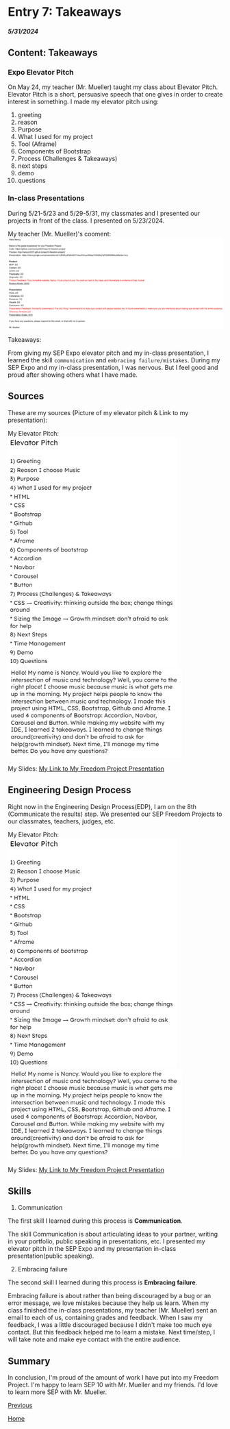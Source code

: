# Entry 7: Takeaways
##### 5/31/2024

## Content: Takeaways

### Expo Elevator Pitch
On May 24, my teacher (Mr. Mueller) taught my class about Elevator Pitch. Elevator Pitch is a short, persuasive speech that one gives in order to create interest in something. I made my elevator pitch using:
1) greeting
2) reason
3) Purpose
4) What I used for my project
5) Tool (Aframe)
6) Components of Bootstrap
7) Process (Challenges & Takeaways)
8) next steps
9) demo
10) questions

### In-class Presentations
During 5/21-5/23 and 5/29-5/31, my classmates and I presented our projects in front of the class. I presented on 5/23/2024.

My teacher (Mr. Mueller)'s cooment:
![alt text](image-9.png)

Takeaways:

From giving my SEP Expo elevator pitch and my in-class presentation, I learned
the skill `communication` and `embracing failure/mistakes`. During my SEP Expo and my in-class presentation, I was nervous. But I feel good and proud after showing others what I have made.

## Sources

These are my sources (Picture of my elevator pitch & Link to my presentation):

My Elevator Pitch:
![alt text](image-10.png)
![alt text](image-11.png)

My Slides: [My Link to My Freedom Project Presentation](https://docs.google.com/presentation/d/1cEArhy4DAlHtDC1AwvFKnwcfA8qq7H5n66q7qPGW6WM/edit#slide=id.g2de46a2a3ca_0_113)

## Engineering Design Process

Right now in the Engineering Design Process(EDP), I am on the 8th (Communicate the results) step. We presented our SEP Freedom Projects to our classmates, teachers, judges, etc.

My Elevator Pitch:
![alt text](image-10.png)
![alt text](image-11.png)

My Slides: [My Link to My Freedom Project Presentation](https://docs.google.com/presentation/d/1cEArhy4DAlHtDC1AwvFKnwcfA8qq7H5n66q7qPGW6WM/edit#slide=id.g2de46a2a3ca_0_113)

## Skills

1) Communication

The first skill I learned during this process is **Communication**.

The skill Communication is about articulating ideas to your partner, writing in your portfolio, public speaking in presentations, etc. I presented my elevator pitch in the SEP Expo and my presentation in-class presentation(public speaking).

2) Embracing failure

The second skill I learned during this process is **Embracing failure**.

Embracing failure is about rather than being discouraged by a bug or an error message, we love mistakes because they help us learn. When my class finished the in-class presentations, my teacher (Mr. Mueller) sent an email to each of us, containing grades and feedback. When I saw my feedback, I was a little discouraged because I didn't make too much eye contact. But this feedback helped me to learn a mistake. Next time/step, I will take note and make eye contact with the entire audience.

## Summary
In conclusion, I'm proud of the amount of work I have put into my Freedom Project. I'm happy to learn SEP 10 with Mr. Mueller and my friends. I'd love to learn more SEP with Mr. Mueller. 

[Previous](entry06.md)

[Home](../README.md)
